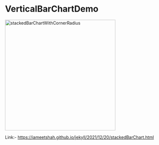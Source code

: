 # VerticalBarChartDemo

<img width="365" alt="stackedBarChartWithCornerRadius" src="https://iameetshah.github.io/assets/Vertical_Stacked_Chart.png">

Link:- https://iameetshah.github.io/jekyll/2021/12/20/stackedBarChart.html
